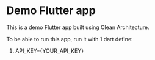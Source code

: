 # Demo Flutter app

This is a demo Flutter app built using Clean Architecture.

To be able to run this app, run it with 1 dart define:

1. API_KEY={YOUR_API_KEY}
